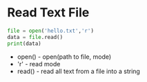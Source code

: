 # Read Text File

```python
file = open('hello.txt','r')
data = file.read()
print(data)
```

- open() - open(path to file, mode)
- 'r' - read mode
- read() - read all text from a file into a string
